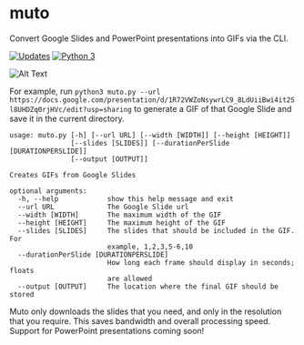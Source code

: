 # muto
Convert Google Slides and PowerPoint presentations into GIFs via the CLI.

[![Updates](https://pyup.io/repos/github/Decagon/muto/shield.svg)](https://pyup.io/repos/github/Decagon/muto/) [![Python 3](https://pyup.io/repos/github/Decagon/muto/python-3-shield.svg)](https://pyup.io/repos/github/Decagon/muto/)

![Alt Text](https://i.imgur.com/ZaN9Xqb.gif)

For example, run `python3 muto.py --url https://docs.google.com/presentation/d/1R72VWZoNsywrLC9_8LdUiiBwi4it2Sl8UHDZq0rjHVc/edit?usp=sharing` to generate a GIF of that Google Slide and save it in the current directory.


```
usage: muto.py [-h] [--url URL] [--width [WIDTH]] [--height [HEIGHT]]
               [--slides [SLIDES]] [--durationPerSlide [DURATIONPERSLIDE]]
               [--output [OUTPUT]]

Creates GIFs from Google Slides

optional arguments:
  -h, --help            show this help message and exit
  --url URL             The Google Slide url
  --width [WIDTH]       The maximum width of the GIF
  --height [HEIGHT]     The maximum height of the GIF
  --slides [SLIDES]     The slides that should be included in the GIF. For
                        example, 1,2,3,5-6,10
  --durationPerSlide [DURATIONPERSLIDE]
                        How long each frame should display in seconds; floats
                        are allowed
  --output [OUTPUT]     The location where the final GIF should be stored
```


Muto only downloads the slides that you need, and only in the resolution that you require. This saves bandwidth and overall processing speed. Support for PowerPoint presentations coming soon!
